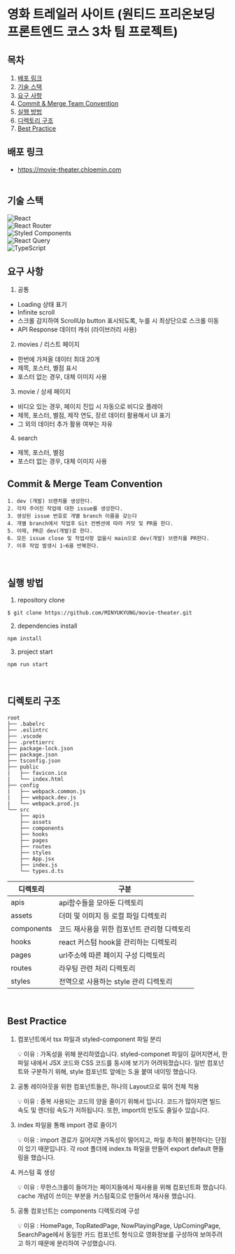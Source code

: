 # 영화 트레일러 사이트 (원티드 프리온보딩 프론트엔드 코스 3차 팀 프로젝트)

## 목차

1. [배포 링크](#배포-링크)
2. [기술 스택](#기술-스택)
3. [요구 사항](#요구-사항)
4. [Commit & Merge Team Convention](#commit--merge-team-convention)
5. [실행 방법](#실행-방법)
6. [디렉토리 구조](#디렉토리-구조)
7. [Best Practice](#best-practice)

## 배포 링크

- https://movie-theater.chloemin.com
  <br/>
  <br/>

## 기술 스택

![React](https://img.shields.io/badge/react-%2320232a.svg?style=for-the-badge&logo=react&logoColor=%2361DAFB)  
![React Router](https://img.shields.io/badge/React_Router-CA4245?style=for-the-badge&logo=react-router&logoColor=white)  
![Styled Components](https://img.shields.io/badge/styled--components-DB7093?style=for-the-badge&logo=styled-components&logoColor=white)  
![React Query](https://img.shields.io/badge/-React%20Query-FF4154?style=for-the-badge&logo=react%20query&logoColor=white)  
![TypeScript](https://img.shields.io/badge/typescript-%23007ACC.svg?style=for-the-badge&logo=typescript&logoColor=white)
<br/>

## 요구 사항

1. 공통

- Loading 상태 표기
- Infinite scroll
- 스크롤 감지하여 ScrollUp button 표시되도록, 누를 시 최상단으로 스크롤 이동
- API Response 데이터 캐쉬 (라이브러리 사용)

2. movies / 리스트 페이지

- 한번에 가져올 데이터 최대 20개
- 제목, 포스터, 별점 표시
- 포스터 없는 경우, 대체 이미지 사용

3. movie / 상세 페이지

- 비디오 있는 경우, 페이지 진입 시 자동으로 비디오 플레이
- 제목, 포스터, 별점, 제작 연도, 장르 데이터 활용해서 UI 표기
- 그 외의 데이터 추가 활용 여부는 자유

4. search

- 제목, 포스터, 별점
- 포스터 없는 경우, 대체 이미지 사용
  <br/>

## Commit & Merge Team Convention

```
1. dev (개발) 브랜치를 생성한다.
2. 각자 주어진 작업에 대한 issue를 생성한다.
3. 생성된 issue 번호로 개별 branch 이름을 갖는다
4. 개별 branch에서 작업후 Git 컨벤션에 따라 커밋 및 PR을 한다.
5. 이때, PR은 dev(개발)로 한다.
6. 모든 issue close 및 작업사항 없을시 main으로 dev(개발) 브랜치를 PR한다.
7. 이후 작업 발생시 1~6을 반복한다.
```

<br/>

## 실행 방법

1. repository clone

```
$ git clone https://github.com/MINYUKYUNG/movie-theater.git
```

2. dependencies install

```
npm install
```

3. project start

```
npm run start
```

<br/>

## 디렉토리 구조

```
root
├── .babelrc
├── .eslintrc
├── .vscode
├── .prettierrc
├── package-lock.json
├── package.json
├── tsconfig.json
├── public
|   ├── favicon.ico
|   └── index.html
├── config
|   ├── webpack.common.js
|   ├── webpack.dev.js
|   └── webpack.prod.js
└── src
    ├── apis
    ├── assets
    ├── components
    ├── hooks
    ├── pages
    ├── routes
    ├── styles
    ├── App.jsx
    ├── index.js
    └── types.d.ts
```

| 디렉토리   | 구분                                        |
| ---------- | ------------------------------------------- |
| apis       | api함수들을 모아둔 디렉토리                 |
| assets     | 더미 및 이미지 등 로컬 파일 디렉토리        |
| components | 코드 재사용을 위한 컴포넌트 관리형 디렉토리 |
| hooks      | react 커스텀 hook을 관리하는 디렉토리       |
| pages      | url주소에 따른 페이지 구성 디렉토리         |
| routes     | 라우팅 관련 처리 디렉토리                   |
| styles     | 전역으로 사용하는 style 관리 디렉토리       |

<br/>

## Best Practice

1.  컴포넌트에서 tsx 파일과 styled-component 파일 분리

    💡 이유 : 가독성을 위해 분리하였습니다. styled-componet 파일이 길어지면서, 한 파일 내에서 JSX 코드와 CSS 코드를 동시에 보기가 어려워졌습니다. 일반 컴포넌트와 구분하기 위해, style 컴포넌트 앞에는 S.을 붙여 네이밍 했습니다.

2.  공통 레이아웃을 위한 컴포넌트들은, 하나의 Layout으로 묶어 전체 적용

    💡 이유 : 중복 사용되는 코드의 양을 줄이기 위해서 입니다. 코드가 많아지면 빌드 속도 및 렌더링 속도가 저하됩니다. 또한, import의 빈도도 줄일수 있습니다.

3.  index 파일을 통해 import 경로 줄이기

    💡 이유 : import 경로가 길어지면 가독성이 떨어지고, 파일 추적이 불편하다는 단점이 있기 때문입니다. 각 root 폴더에 index.ts 파일을 만들어 export default 핸들링을 했습니다.

4.  커스텀 훅 생성

    💡 이유 : 무한스크롤이 들어가는 페이지들에서 재사용을 위해 컴포넌트화 했습니다. cache 개념이 쓰이는 부분을 커스텀훅으로 만들어서 재사용 했습니다.

5.  공통 컴포넌트는 components 디렉토리에 구성

    💡 이유 : HomePage, TopRatedPage, NowPlayingPage, UpComingPage, SearchPage에서 동일한 카드 컴포넌트 형식으로 영화정보를 구성하여 보여주려고 하기 때문에 분리하여 구성했습니다.

    <br/>
